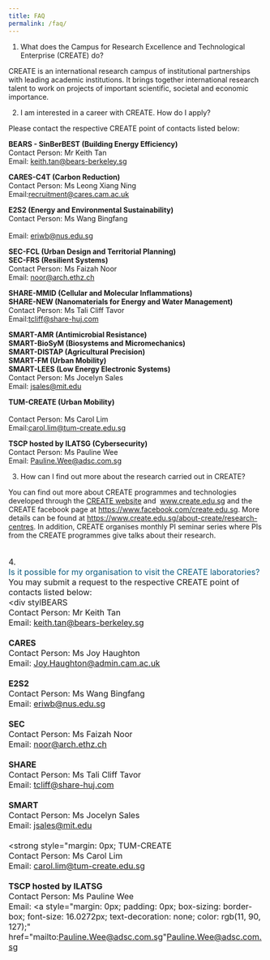 ```yaml
---
title: FAQ
permalink: /faq/
---
```

1. What does the Campus for Research Excellence and Technological Enterprise (CREATE) do?

CREATE is an international research campus of institutional partnerships with leading academic institutions. It brings together international research talent to work on projects of important scientific, societal and economic importance.


2. I am interested in a career with CREATE. How do I apply?

Please contact the respective CREATE point of contacts listed below: 

**BEARS - SinBerBEST (Building Energy Efficiency)**
<br>Contact Person: Mr Keith Tan 
<br> Email: keith.tan@bears-berkeley.sg </br>

**CARES-C4T (Carbon Reduction)**
<br> Contact Person: Ms Leong Xiang Ning 
<br> Email:recruitment@cares.cam.ac.uk</br>

**E2S2 (Energy and Environmental Sustainability)**
<br>Contact Person: Ms Wang Bingfang  
<br> Email: eriwb@nus.edu.sg</br>
	
**SEC-FCL (Urban Design and Territorial Planning)**</br>
**SEC-FRS (Resilient Systems)**
<br>Contact Person: Ms Faizah Noor
<br>Email: noor@arch.ethz.ch</br>

**SHARE-MMID (Cellular and Molecular Inflammations)**</br>
**SHARE-NEW (Nanomaterials for Energy and Water Management)**
<br>Contact Person: Ms Tali Cliff Tavor
<br>Email:tcliff@share-huj.com</br>


**SMART-AMR (Antimicrobial Resistance)**</br>
**SMART-BioSyM (Biosystems and Micromechanics)**</br>
**SMART-DISTAP (Agricultural Precision)**</br>
**SMART-FM (Urban Mobility)**</br>
**SMART-LEES (Low Energy Electronic Systems)**
<br>Contact Person: Ms Jocelyn Sales
<br>Email: jsales@mit.edu</br>

**TUM-CREATE (Urban Mobility)**</br>
<br>Contact Person: Ms Carol Lim
<br>Email:carol.lim@tum-create.edu.sg</br>

**TSCP hosted by ILATSG (Cybersecurity)**
<br>Contact Person: Ms Pauline Wee
<br>Email: Pauline.Wee@adsc.com.sg</br>

3. How can I find out more about the research carried out in CREATE?

You can find out more about CREATE programmes and technologies developed through the [CREATE website](https://staging.d1q14glctguzyi.amplifyapp.com/) 
 and 
&nbsp;<a style="margin: 0px; padding: 0px; box-sizing: border-box; font-size: 16.0256px; text-decoration: none; color: rgb(11, 90, 127);" href="https://www.create.edu.sg/">www.create.edu.sg</a>&nbsp;and the CREATE facebook page at&nbsp;<a style="margin: 0px; padding: 0px; box-sizing: border-box; font-size: 16.0256px; text-decoration: none; color: rgb(11, 90, 127);" href="https://www.facebook.com/create.edu.sg" target="_blank">https://www.facebook.com/create.edu.sg</a>. More details can be found at&nbsp;<a style="margin: 0px; padding: 0px; box-sizing: border-box; font-size: 16.0256px; text-decoration: none; color: rgb(11, 90, 127);" href="https://www.create.edu.sg/about-create/research-centres">https://www.create.edu.sg/about-create/research-centres</a>. In addition, CREATE organises monthly PI seminar series where PIs from the CREATE programmes give talks about their research.</div></div><div style="margin: 0px; padding: 0px; box-sizing: border-box; font-size: 16.0224px;" id="faq_tool_1106679" class="faq-tool"><div style="margin: 0px; padding: 0px; box-sizing: border-box; font-size: 16.024px;" class="faq-tool-btn">&nbsp;</div></div></div></div><div style="margin: 0px; padding: 0px; box-sizing: border-box; font-size: 16.0192px;" id="faqx_3" class="faq_no">4.</div><div style="margin: 0px; padding: 0px; box-sizing: border-box; font-size: 16.0192px;"><div style="margin: 0px; padding: 0px; box-sizing: border-box; font-size: 16.0208px;" id="FAQ_1106680" class="faq_topic"><a style="margin: 0px; padding: 0px; box-sizing: border-box; font-size: 16.0224px; text-decoration: none; color: rgb(11, 90, 127);" title="View answer" tabindex="415" id="1106680">Is it possible for my organisation to visit the CREATE laboratories?</a></div><div style="margin: 0px; padding: 0px; box-sizing: border-box; font-size: 16.0208px;" data-faqid="1e73c034-1190-4c5d-ab68-efa80fb6d175" data-id="1106680" id="faq_answer_3" class="faq_answer"><div style="margin: 0px; padding: 0px; box-sizing: border-box; font-size: 16.0224px;"><div style="margin: 0px; padding: 0px; box-sizing: border-box; font-size: 16.024px;" class="faq-answer-body"><div style="margin: 0px; padding: 0px; box-sizing: border-box; font-size: 16.0256px;">You may submit a request to the respective CREATE point of contacts listed below:</div><div stylBEARS</strong></div><div style="margin: 0px; padding: 0px; box-sizing: border-box; font-size: 16.0256px;">Contact Person: Mr Keith Tan</div><div style="margin: 0px; padding: 0px; box-sizing: border-box; font-size: 16.0256px;">Email:&nbsp;<a style="margin: 0px; padding: 0px; box-sizing: border-box; font-size: 16.0272px; text-decoration: none; color: rgb(11, 90, 127);" href="mailto:keith.tan@bears-berkeley.sg">keith.tan@bears-berkeley.sg</a></div><div style="margin: 0px; padding: 0px; box-sizing: border-box; font-size: 16.0256px;"><br style="margin: 0px; padding: 0px; box-sizing: border-box; font-size: 16.0272px;"></div><div style="margin: 0px; padding: 0px; box-sizing: border-box; font-size: 16.0256px;"><strong style="margin: 0px; padding: 0px; box-sizing: border-box; font-size: 16.0272px;">CARES</strong></div><div style="margin: 0px; padding: 0px; box-sizing: border-box; font-size: 16.0256px;">Contact Person: Ms Joy Haughton</div><div style="margin: 0px; padding: 0px; box-sizing: border-box; font-size: 16.0256px;">Email:&nbsp;<a style="margin: 0px; padding: 0px; box-sizing: border-box; font-size: 16.0272px; text-decoration: none; color: rgb(11, 90, 127);" href="mailto:Joy.Haughton@admin.cam.ac.uk">Joy.Haughton@admin.cam.ac.uk</a></div><div style="margin: 0px; padding: 0px; box-sizing: border-box; font-size: 16.0256px;"><br style="margin: 0px; padding: 0px; box-sizing: border-box; font-size: 16.0272px;"></div><div style="margin: 0px; padding: 0px; box-sizing: border-box; font-size: 16.0256px;"><strong style="margin: 0px; padding: 0px; box-sizing: border-box; font-size: 16.0272px;">E2S2</strong></div><div style="margin: 0px; padding: 0px; box-sizing: border-box; font-size: 16.0256px;">Contact Person: Ms Wang Bingfang</div><div style="margin: 0px; padding: 0px; box-sizing: border-box; font-size: 16.0256px;">Email:&nbsp;<a style="margin: 0px; padding: 0px; box-sizing: border-box; font-size: 16.0272px; text-decoration: none; color: rgb(11, 90, 127);" href="mailto:eriwb@nus.edu.sg">eriwb@nus.edu.sg</a></div><div style="margin: 0px; padding: 0px; box-sizing: border-box; font-size: 16.0256px;"><br style="margin: 0px; padding: 0px; box-sizing: border-box; font-size: 16.0272px;"></div><div style="margin: 0px; padding: 0px; box-sizing: border-box; font-size: 16.0256px;"><strong style="margin: 0px; padding: 0px; box-sizing: border-box; font-size: 16.0272px;">SEC</strong></div><div style="margin: 0px; padding: 0px; box-sizing: border-box; font-size: 16.0256px;">Contact Person: Ms Faizah Noor</div><div style="margin: 0px; padding: 0px; box-sizing: border-box; font-size: 16.0256px;">Email:&nbsp;<a style="margin: 0px; padding: 0px; box-sizing: border-box; font-size: 16.0272px; text-decoration: none; color: rgb(11, 90, 127);" href="mailto:noor@arch.ethz.ch">noor@arch.ethz.ch</a></div><div style="margin: 0px; padding: 0px; box-sizing: border-box; font-size: 16.0256px;"><br style="margin: 0px; padding: 0px; box-sizing: border-box; font-size: 16.0272px;"></div><div style="margin: 0px; padding: 0px; box-sizing: border-box; font-size: 16.0256px;"><strong style="margin: 0px; padding: 0px; box-sizing: border-box; font-size: 16.0272px;">SHARE</strong></div><div style="margin: 0px; padding: 0px; box-sizing: border-box; font-size: 16.0256px;">Contact Person: Ms Tali Cliff Tavor</div><div style="margin: 0px; padding: 0px; box-sizing: border-box; font-size: 16.0256px;">Email:&nbsp;<a style="margin: 0px; padding: 0px; box-sizing: border-box; font-size: 16.0272px; text-decoration: none; color: rgb(11, 90, 127);" href="mailto:tcliff@share-huj.com">tcliff@share-huj.com</a></div><div style="margin: 0px; padding: 0px; box-sizing: border-box; font-size: 16.0256px;"><br style="margin: 0px; padding: 0px; box-sizing: border-box; font-size: 16.0272px;"></div><div style="margin: 0px; padding: 0px; box-sizing: border-box; font-size: 16.0256px;"><strong style="margin: 0px; padding: 0px; box-sizing: border-box; font-size: 16.0272px;">SMART</strong></div><div style="margin: 0px; padding: 0px; box-sizing: border-box; font-size: 16.0256px;">Contact Person: Ms Jocelyn Sales</div><div style="margin: 0px; padding: 0px; box-sizing: border-box; font-size: 16.0256px;">Email:&nbsp;<a style="margin: 0px; padding: 0px; box-sizing: border-box; font-size: 16.0272px; text-decoration: none; color: rgb(11, 90, 127);" href="mailto:jsales@mit.edu">jsales@mit.edu</a></div><div style="margin: 0px; padding: 0px; box-sizing: border-box; font-size: 16.0256px;"><br style="margin: 0px; padding: 0px; box-sizing: border-box; font-size: 16.0272px;"></div><div style="margin: 0px; padding: 0px; box-sizing: border-box; font-size: 16.0256px;"><strong style="margin: 0px; TUM-CREATE</strong></div><div style="margin: 0px; padding: 0px; box-sizing: border-box; font-size: 16.0256px;">Contact Person: Ms Carol Lim</div><div style="margin: 0px; padding: 0px; box-sizing: border-box; font-size: 16.0256px;">Email:&nbsp;<a style="margin: 0px; padding: 0px; box-sizing: border-box; font-size: 16.0272px; text-decoration: none; color: rgb(11, 90, 127);" href="mailto:carol.lim@tum-create.edu.sg">carol.lim@tum-create.edu.sg</a></div><div style="margin: 0px; padding: 0px; box-sizing: border-box; font-size: 16.0256px;"><br style="margin: 0px; padding: 0px; box-sizing: border-box; font-size: 16.0272px;"></div><div style="margin: 0px; padding: 0px; box-sizing: border-box; font-size: 16.0256px;"><strong style="margin: 0px; padding: 0px; box-sizing: border-box; font-size: 16.0272px;">TSCP hosted by ILATSG</strong></div><div style="margin: 0px; padding: 0px; box-sizing: border-box; font-size: 16.0256px;">Contact Person: Ms Pauline Wee</div><div style="margin: 0px; padding: 0px; box-sizing: border-box; font-size: 16.0256px;">Email:&nbsp;<a style="margin: 0px; padding: 0px; box-sizing: border-box; font-size: 16.0272px; text-decoration: none; color: rgb(11, 90, 127);" href="mailto:Pauline.Wee@adsc.com.sg"Pauline.Wee@adsc.com.sg